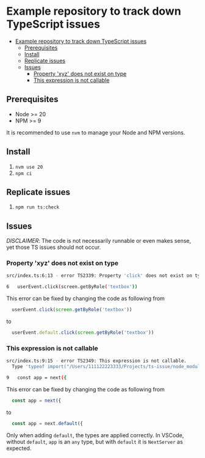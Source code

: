 # Example repository to track down TypeScript issues

- [Example repository to track down TypeScript issues](#example-repository-to-track-down-typescript-issues)
  - [Prerequisites](#prerequisites)
  - [Install](#install)
  - [Replicate issues](#replicate-issues)
  - [Issues](#issues)
    - [Property 'xyz' does not exist on type](#property-xyz-does-not-exist-on-type)
    - [This expression is not callable](#this-expression-is-not-callable)

## Prerequisites

- Node >= 20
- NPM >= 9

It is recommended to use `nvm` to manage your Node and NPM versions.

## Install

1. `nvm use 20`
2. `npm ci`

## Replicate issues

1. `npm run ts:check`

## Issues

_DISCLAIMER_: The code is not necessarily runnable or even makes sense, yet those TS issues should not occur.

### Property 'xyz' does not exist on type

```sh
src/index.ts:6:13 - error TS2339: Property 'click' does not exist on type 'typeof import("/Users/111122223333/Projects/ts-issue/node_modules/@testing-library/user-event/dist/types/index")'.

6   userEvent.click(screen.getByRole('textbox'))
```

This error can be fixed by changing the code as following from

```TypeScript
  userEvent.click(screen.getByRole('textbox'))
```

to

```TypeScript
  userEvent.default.click(screen.getByRole('textbox'))
```

### This expression is not callable

```sh
src/index.ts:9:15 - error TS2349: This expression is not callable.
  Type 'typeof import("/Users/111122223333/Projects/ts-issue/node_modules/next/index")' has no call signatures.

9   const app = next({
```

This error can be fixed by changing the code as following from

```TypeScript
  const app = next({
```

to

```TypeScript
  const app = next.default({
```

Only when adding `default`, the types are applied correctly. In VSCode, without `default`, `app` is an `any` type, but with `default` it is `NextServer` as expected.
